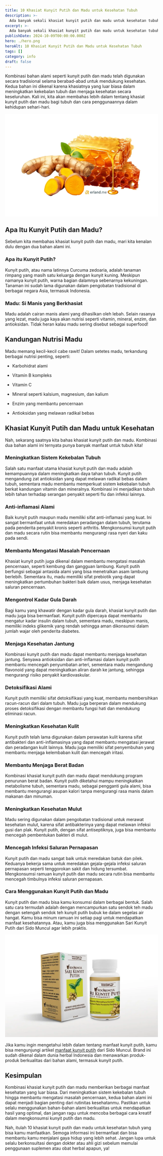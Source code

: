 ```yaml
---
title: 10 Khasiat Kunyit Putih dan Madu untuk Kesehatan Tubuh
description: >-
  Ada banyak sekali khasiat kunyit putih dan madu untuk kesehatan tubuh, berikut ini simak 10 khasiat kunyit putih dan madu yang perlu diketahui.
excerpt: >-
  Ada banyak sekali khasiat kunyit putih dan madu untuk kesehatan tubuh, berikut ini simak 10 khasiat kunyit putih dan madu yang perlu diketahui.
publishDate: 2024-10-09T00:00:00.000Z
hero: ./hero.png
heroAlt: 10 Khasiat Kunyit Putih dan Madu untuk Kesehatan Tubuh
tags: []
category: info
draft: false
---
```


Kombinasi bahan alami seperti kunyit putih dan madu telah digunakan secara tradisional selama berabad-abad untuk mendukung kesehatan. Kedua bahan ini dikenal karena khasiatnya yang luar biasa dalam meningkatkan kekebalan tubuh dan menjaga kesehatan secara keseluruhan. Kali ini, kita akan membahas lebih dalam tentang khasiat kunyit putih dan madu bagi tubuh dan cara penggunaannya dalam kehidupan sehari-hari.

![](./images/khasiat-kunyit-putih-dan-madu-1024x683.webp)

## Apa Itu Kunyit Putih dan Madu?

Sebelum kita membahas khasiat kunyit putih dan madu, mari kita kenalan dulu dengan dua bahan alami ini.

### Apa itu Kunyit Putih?

Kunyit putih, atau nama latinnya Curcuma zedoaria, adalah tanaman rimpang yang masih satu keluarga dengan kunyit kuning. Meskipun namanya kunyit putih, warna bagian dalamnya sebenarnya kekuningan. Tanaman ini sudah lama digunakan dalam pengobatan tradisional di berbagai negara Asia, termasuk Indonesia.

### Madu: Si Manis yang Berkhasiat

Madu adalah cairan manis alami yang dihasilkan oleh lebah. Selain rasanya yang lezat, madu juga kaya akan nutrisi seperti vitamin, mineral, enzim, dan antioksidan. Tidak heran kalau madu sering disebut sebagai superfood!

## Kandungan Nutrisi Madu

Madu memang kecil-kecil cabe rawit! Dalam setetes madu, terkandung berbagai nutrisi penting, seperti:

- Karbohidrat alami

- Vitamin B kompleks

- Vitamin C

- Mineral seperti kalsium, magnesium, dan kalium

- Enzim yang membantu pencernaan

- Antioksidan yang melawan radikal bebas

## Khasiat Kunyit Putih dan Madu untuk Kesehatan

Nah, sekarang saatnya kita bahas khasiat kunyit putih dan madu. Kombinasi dua bahan alami ini ternyata punya banyak manfaat untuk tubuh kita!

### Meningkatkan Sistem Kekebalan Tubuh

Salah satu manfaat utama khasiat kunyit putih dan madu adalah kemampuannya dalam meningkatkan daya tahan tubuh. Kunyit putih mengandung zat antioksidan yang dapat melawan radikal bebas dalam tubuh, sementara madu membantu memperkuat sistem kekebalan tubuh berkat kandungan vitamin dan mineralnya. Kombinasi ini menjadikan tubuh lebih tahan terhadap serangan penyakit seperti flu dan infeksi lainnya.

### Anti-inflamasi Alami

Baik kunyit putih maupun madu memiliki sifat anti-inflamasi yang kuat. Ini sangat bermanfaat untuk meredakan peradangan dalam tubuh, terutama pada penderita penyakit kronis seperti arthritis. Mengkonsumsi kunyit putih dan madu secara rutin bisa membantu mengurangi rasa nyeri dan kaku pada sendi.

### Membantu Mengatasi Masalah Pencernaan

Khasiat kunyit putih juga dikenal dalam membantu mengatasi masalah pencernaan, seperti kembung dan gangguan lambung. Kunyit putih berfungsi sebagai antasida alami yang bisa menetralkan asam lambung berlebih. Sementara itu, madu memiliki sifat prebiotik yang dapat meningkatkan pertumbuhan bakteri baik dalam usus, menjaga kesehatan saluran pencernaan.

### Mengontrol Kadar Gula Darah

Bagi kamu yang khawatir dengan kadar gula darah, khasiat kunyit putih dan madu juga bisa bermanfaat. Kunyit putih dipercaya dapat membantu mengatur kadar insulin dalam tubuh, sementara madu, meskipun manis, memiliki indeks glikemik yang rendah sehingga aman dikonsumsi dalam jumlah wajar oleh penderita diabetes.

### Menjaga Kesehatan Jantung

Kombinasi kunyit putih dan madu dapat membantu menjaga kesehatan jantung. Senyawa antioksidan dan anti-inflamasi dalam kunyit putih membantu mencegah penyumbatan arteri, sementara madu mengandung flavonoid yang dapat meningkatkan aliran darah ke jantung, sehingga mengurangi risiko penyakit kardiovaskular.

### Detoksifikasi Alami

Kunyit putih memiliki sifat detoksifikasi yang kuat, membantu membersihkan racun-racun dari dalam tubuh. Madu juga berperan dalam mendukung proses detoksifikasi dengan membantu fungsi hati dan mendukung eliminasi racun.

### Meningkatkan Kesehatan Kulit

Kunyit putih telah lama digunakan dalam perawatan kulit karena sifat antibakteri dan anti-inflamasinya yang dapat membantu mengatasi jerawat dan peradangan kulit lainnya. Madu juga memiliki sifat penyembuhan yang membantu menjaga kelembaban kulit dan mencegah iritasi.

### Membantu Menjaga Berat Badan

Kombinasi khasiat kunyit putih dan madu dapat mendukung program penurunan berat badan. Kunyit putih diketahui mampu meningkatkan metabolisme tubuh, sementara madu, sebagai pengganti gula alami, bisa membantu mengurangi asupan kalori tanpa mengurangi rasa manis dalam makanan dan minuman.

### Meningkatkan Kesehatan Mulut

Madu sering digunakan dalam pengobatan tradisional untuk merawat kesehatan mulut, karena sifat antibakterinya yang dapat melawan infeksi gusi dan plak. Kunyit putih, dengan sifat antiseptiknya, juga bisa membantu mencegah pembentukan bakteri di mulut.

### Mencegah Infeksi Saluran Pernapasan

Kunyit putih dan madu sangat baik untuk meredakan batuk dan pilek. Keduanya bekerja sama untuk meredakan gejala-gejala infeksi saluran pernapasan seperti tenggorokan sakit dan hidung tersumbat. Mengkonsumsi ramuan kunyit putih dan madu secara rutin bisa membantu mencegah timbulnya infeksi saluran pernapasan.

### Cara Menggunakan Kunyit Putih dan Madu

Kunyit putih dan madu bisa kamu konsumsi dalam berbagai bentuk. Salah satu cara termudah adalah dengan mencampurkan satu sendok teh madu dengan setengah sendok teh kunyit putih bubuk ke dalam segelas air hangat. Kamu bisa minum ramuan ini setiap pagi untuk mendapatkan manfaat kesehatannya. Atau, kamu juga bisa menggunakan Sari Kunyit Putih dari Sido Muncul agar lebih praktis.

![](./images/sari-kunyit-putih-sido-muncul.webp)

Jika kamu ingin mengetahui lebih dalam tentang manfaat kunyit putih, kamu bisa mengunjungi artikel <a href="https://www.sidomunculstore.com/blog/post/15-manfaat-kunyit-putih-untuk-kesehatan-anda.html">manfaat kunyit putih</a> dari Sido Muncul. Brand ini sudah dikenal dalam dunia herbal Indonesia dan menawarkan produk-produk berkualitas dari bahan alami, termasuk kunyit putih.

## Kesimpulan

Kombinasi khasiat kunyit putih dan madu memberikan berbagai manfaat kesehatan yang luar biasa. Dari meningkatkan sistem kekebalan tubuh hingga membantu mengatasi masalah pencernaan, kedua bahan alami ini dapat menjadi bagian penting dari rutinitas kesehatanmu. Pastikan untuk selalu menggunakan bahan-bahan alami berkualitas untuk mendapatkan hasil yang optimal, dan jangan ragu untuk mencoba berbagai cara kreatif dalam mengkonsumsi kunyit putih dan madu.

Nah, itulah 10 khasiat kunyit putih dan madu untuk kesehatan tubuh yang bisa kamu manfaatkan. Semoga informasi ini bermanfaat dan bisa membantu kamu menjalani gaya hidup yang lebih sehat. Jangan lupa untuk selalu berkonsultasi dengan dokter atau ahli gizi sebelum memulai penggunaan suplemen atau obat herbal apapun, ya!
